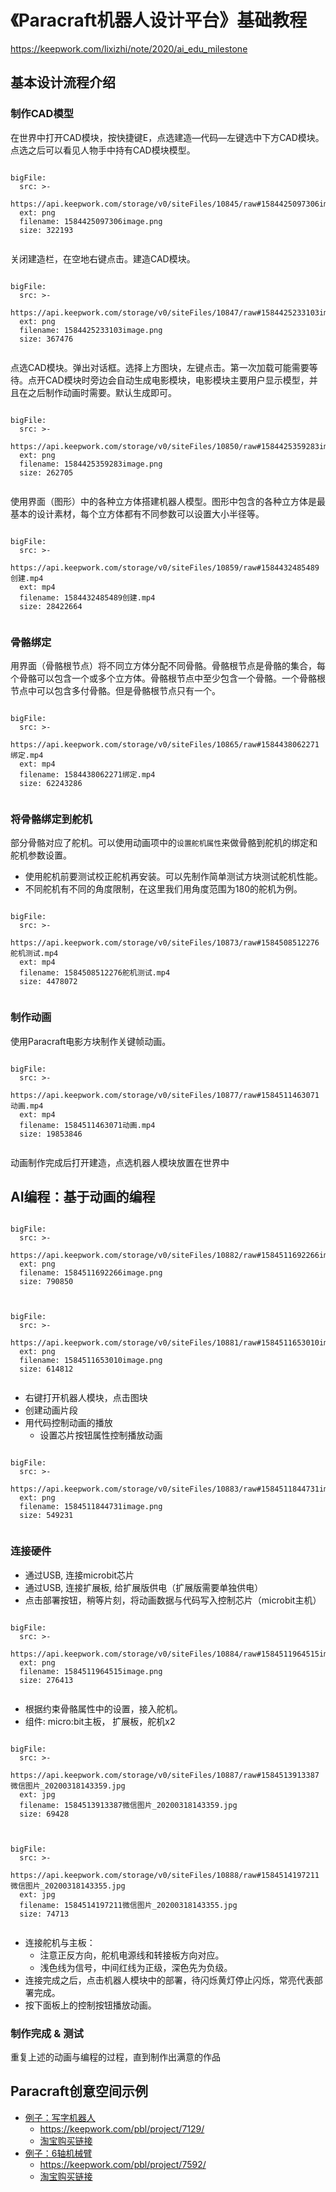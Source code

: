 # 《Paracraft机器人设计平台》基础教程

https://keepwork.com/lixizhi/note/2020/ai_edu_milestone


## 基本设计流程介绍

 
### 制作CAD模型
在世界中打开CAD模块，按快捷键E，点选建造—代码—左键选中下方CAD模块。 点选之后可以看见人物手中持有CAD模块模型。
 
 
```@BigFile

bigFile:
  src: >-
    https://api.keepwork.com/storage/v0/siteFiles/10845/raw#1584425097306image.png
  ext: png
  filename: 1584425097306image.png
  size: 322193
          
```


 关闭建造栏，在空地右键点击。建造CAD模块。
 
 
```@BigFile

bigFile:
  src: >-
    https://api.keepwork.com/storage/v0/siteFiles/10847/raw#1584425233103image.png
  ext: png
  filename: 1584425233103image.png
  size: 367476
          
```

点选CAD模块。弹出对话框。选择上方图块，左键点击。第一次加载可能需要等待。点开CAD模块时旁边会自动生成电影模块，电影模块主要用户显示模型，并且在之后制作动画时需要。默认生成即可。
 
 
```@BigFile

bigFile:
  src: >-
    https://api.keepwork.com/storage/v0/siteFiles/10850/raw#1584425359283image.png
  ext: png
  filename: 1584425359283image.png
  size: 262705
          
```

 使用界面（图形）中的各种立方体搭建机器人模型。图形中包含的各种立方体是最基本的设计素材，每个立方体都有不同参数可以设置大小半径等。
 
 
```@BigFile

bigFile:
  src: >-
    https://api.keepwork.com/storage/v0/siteFiles/10859/raw#1584432485489创建.mp4
  ext: mp4
  filename: 1584432485489创建.mp4
  size: 28422664
          
```
 
 
### 骨骼绑定
 
用界面（骨骼根节点）将不同立方体分配不同骨骼。骨骼根节点是骨骼的集合，每个骨骼可以包含一个或多个立方体。骨骼根节点中至少包含一个骨骼。一个骨骼根节点中可以包含多付骨骼。但是骨骼根节点只有一个。
 
 
```@BigFile

bigFile:
  src: >-
    https://api.keepwork.com/storage/v0/siteFiles/10865/raw#1584438062271绑定.mp4
  ext: mp4
  filename: 1584438062271绑定.mp4
  size: 62243286
          
```

 
 
### 将骨骼绑定到舵机
部分骨骼对应了舵机。可以使用动画项中的`设置舵机属性`来做骨骼到舵机的绑定和舵机参数设置。
- 使用舵机前要测试校正舵机再安装。可以先制作简单测试方块测试舵机性能。
- 不同舵机有不同的角度限制，在这里我们用角度范围为180的舵机为例。
 
```@BigFile

bigFile:
  src: >-
    https://api.keepwork.com/storage/v0/siteFiles/10873/raw#1584508512276舵机测试.mp4
  ext: mp4
  filename: 1584508512276舵机测试.mp4
  size: 4478072
          
```

### 制作动画
 
使用Paracraft电影方块制作关键帧动画。
 
 
```@BigFile

bigFile:
  src: >-
    https://api.keepwork.com/storage/v0/siteFiles/10877/raw#1584511463071动画.mp4
  ext: mp4
  filename: 1584511463071动画.mp4
  size: 19853846
          
```

动画制作完成后打开建造，点选机器人模块放置在世界中

 
## AI编程：基于动画的编程 
```@BigFile

bigFile:
  src: >-
    https://api.keepwork.com/storage/v0/siteFiles/10882/raw#1584511692266image.png
  ext: png
  filename: 1584511692266image.png
  size: 790850
          
```
```@BigFile

bigFile:
  src: >-
    https://api.keepwork.com/storage/v0/siteFiles/10881/raw#1584511653010image.png
  ext: png
  filename: 1584511653010image.png
  size: 614812
          
```
- 右键打开机器人模块，点击图块
- 创建动画片段
- 用代码控制动画的播放
  - 设置芯片按钮属性控制播放动画


```@BigFile

bigFile:
  src: >-
    https://api.keepwork.com/storage/v0/siteFiles/10883/raw#1584511844731image.png
  ext: png
  filename: 1584511844731image.png
  size: 549231
          
```

### 连接硬件
- 通过USB, 连接microbit芯片
- 通过USB, 连接扩展板, 给扩展版供电（扩展版需要单独供电）
- 点击部署按钮，稍等片刻，将动画数据与代码写入控制芯片（microbit主机）
 
```@BigFile

bigFile:
  src: >-
    https://api.keepwork.com/storage/v0/siteFiles/10884/raw#1584511964515image.png
  ext: png
  filename: 1584511964515image.png
  size: 276413
          
```

- 根据约束骨骼属性中的设置，接入舵机。
- 组件: micro:bit主板， 扩展板，舵机x2
 
 
```@BigFile

bigFile:
  src: >-
    https://api.keepwork.com/storage/v0/siteFiles/10887/raw#1584513913387微信图片_20200318143359.jpg
  ext: jpg
  filename: 1584513913387微信图片_20200318143359.jpg
  size: 69428
          
```

```@BigFile

bigFile:
  src: >-
    https://api.keepwork.com/storage/v0/siteFiles/10888/raw#1584514197211微信图片_20200318143355.jpg
  ext: jpg
  filename: 1584514197211微信图片_20200318143355.jpg
  size: 74713
          
```


- 连接舵机与主板：
  - 注意正反方向，舵机电源线和转接板方向对应。
  - 浅色线为信号，中间红线为正级，深色先为负级。
- 连接完成之后，点击机器人模块中的部署，待闪烁黄灯停止闪烁，常亮代表部署完成。
- 按下面板上的控制按钮播放动画。
 
### 制作完成 & 测试
重复上述的动画与编程的过程，直到制作出满意的作品
 
## Paracraft创意空间示例
  
- [例子：写字机器人](/official/docs/tutorials/robot_tutorial_writingmachine)
  - https://keepwork.com/pbl/project/7129/
  - [淘宝购买链接](https://detail.tmall.com/item.htm?spm=a230r.1.14.49.681e5617cjsJC5&id=602550522398&ns=1&abbucket=7)
- [例子：6轴机械臂](/official/docs/tutorials/robot_tutorial_6dof_arms)
  - https://keepwork.com/pbl/project/7592/
  - [淘宝购买链接](https://item.taobao.com/item.htm?spm=a230r.1.14.151.661358a0gHYXQg&id=570647607093&ns=1&abbucket=7#detail)
 
 
 
 

